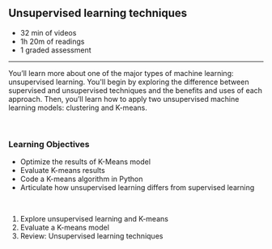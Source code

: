 ## Unsupervised learning techniques

-   32 min of videos
-   1h 20m of readings
-   1 graded assessment

<hr>

You’ll learn more about one of the major types of machine learning: unsupervised learning. You'll begin by exploring the difference between supervised and unsupervised techniques and the benefits and uses of each approach. Then, you’ll learn how to apply two unsupervised machine learning models: clustering and K-means.

<br>

### Learning Objectives

-   Optimize the results of K-Means model
-   Evaluate K-means results
-   Code a K-means algorithm in Python
-   Articulate how unsupervised learning differs from supervised learning

<br>

1. Explore unsupervised learning and K-means
2. Evaluate a K-means model
3. Review: Unsupervised learning techniques
